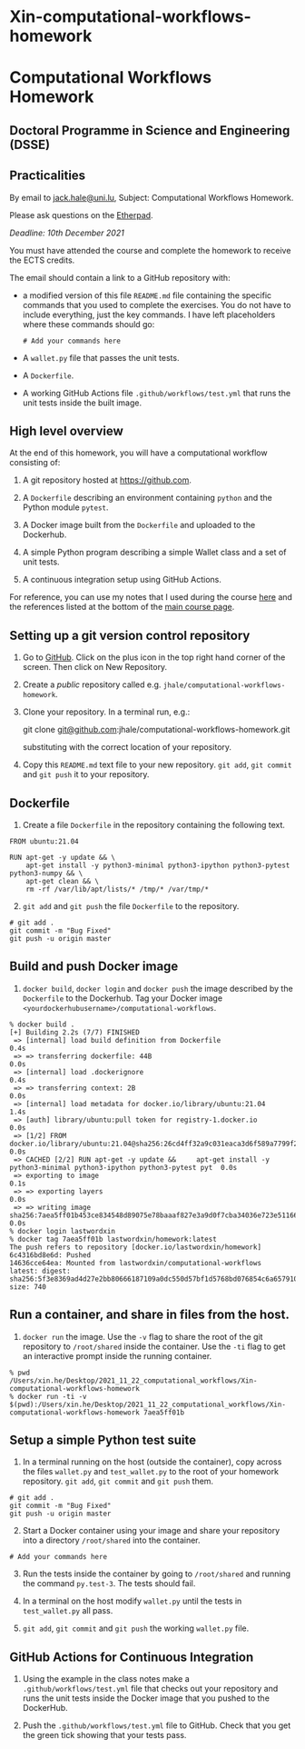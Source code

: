 # Xin-computational-workflows-homework
# Computational Workflows Homework
## Doctoral Programme in Science and Engineering (DSSE)

## Practicalities

By email to [jack.hale@uni.lu](mailto:jack.hale@uni.lu), Subject: Computational
Workflows Homework.

Please ask questions on the [Etherpad](https://pad.carpentries.org/cwul2021).

*Deadline: 10th December 2021*

You must have attended the course and complete the homework to receive the ECTS
credits.

The email should contain a link to a GitHub repository with:

* a modified version of this file `README.md` file containing the specific
  commands that you used to complete the exercises. You do not have to include
  everything, just the key commands. I have left placeholders where these commands
  should go:

    ```
    # Add your commands here
    ```
* A `wallet.py` file that passes the unit tests.
* A `Dockerfile`.
* A working GitHub Actions file `.github/workflows/test.yml` that runs the unit
  tests inside the built image.

## High level overview

At the end of this homework, you will have a computational workflow consisting
of:

1. A git repository hosted at https://github.com.

1. A `Dockerfile` describing an environment containing `python` and the Python module
   `pytest`.

2. A Docker image built from the `Dockerfile` and uploaded to the Dockerhub.

3. A simple Python program describing a simple Wallet class and a set of unit tests.

4. A continuous integration setup using GitHub Actions.

For reference, you can use my notes that I used during the course
[here](https://github.com/jhale/computational-workflows/blob/master/README_instructor.md)
and the references listed at the bottom of the [main course
page](https://jhale.github.io/computational-workflows/).

## Setting up a git version control repository

1. Go to [GitHub](https://github.com). Click on the plus icon in the top right
   hand corner of the screen. Then click on New Repository.

2. Create a *public* repository called e.g.
   `jhale/computational-workflows-homework`.

3. Clone your repository. In a terminal run, e.g.:

     git clone git@github.com:jhale/computational-workflows-homework.git

   substituting with the correct location of your repository.

4. Copy this `README.md` text file to your new repository. `git add`, `git
   commit` and `git push` it to your repository.

## Dockerfile

1. Create a file `Dockerfile` in the repository containing the following text.

```
FROM ubuntu:21.04

RUN apt-get -y update && \
    apt-get install -y python3-minimal python3-ipython python3-pytest python3-numpy && \
    apt-get clean && \
    rm -rf /var/lib/apt/lists/* /tmp/* /var/tmp/*
```

2. `git add` and `git push` the file `Dockerfile` to the repository.

```
# git add .
git commit -m "Bug Fixed"
git push -u origin master
```

## Build and push Docker image

1. `docker build`, `docker login` and `docker push` the image described by the
   `Dockerfile` to the Dockerhub. Tag your Docker image
   `<yourdockerhubusername>/computational-workflows`.

```
% docker build .
[+] Building 2.2s (7/7) FINISHED
 => [internal] load build definition from Dockerfile                                                                 0.4s
 => => transferring dockerfile: 44B                                                                                  0.0s
 => [internal] load .dockerignore                                                                                    0.4s
 => => transferring context: 2B                                                                                      0.0s
 => [internal] load metadata for docker.io/library/ubuntu:21.04                                                      1.4s
 => [auth] library/ubuntu:pull token for registry-1.docker.io                                                        0.0s
 => [1/2] FROM docker.io/library/ubuntu:21.04@sha256:26cd4ff32a9c031eaca3d6f589a7799f28b34a539e1bd81acbf1a6efeec4b1  0.0s
 => CACHED [2/2] RUN apt-get -y update &&     apt-get install -y python3-minimal python3-ipython python3-pytest pyt  0.0s
 => exporting to image                                                                                               0.1s
 => => exporting layers                                                                                              0.0s
 => => writing image sha256:7aea5ff01b453ce834548d89075e78baaaf827e3a9d0f7cba34036e723e51166                         0.0s
% docker login lastwordxin
% docker tag 7aea5ff01b lastwordxin/homework:latest
The push refers to repository [docker.io/lastwordxin/homework]
6c4316bd8e6d: Pushed
14636cce64ea: Mounted from lastwordxin/computational-workflows
latest: digest: sha256:5f3e8369ad4d27e2bb80666187109a0dc550d57bf1d5768bd076854c6a657910 size: 740
```

## Run a container, and share in files from the host.

1. `docker run` the image. Use the `-v` flag to share the root of the git
   repository to `/root/shared` inside the container. Use the `-ti` flag to get
   an interactive prompt inside the running container.

```
% pwd
/Users/xin.he/Desktop/2021_11_22_computational_workflows/Xin-computational-workflows-homework
% docker run -ti -v $(pwd):/Users/xin.he/Desktop/2021_11_22_computational_workflows/Xin-computational-workflows-homework 7aea5ff01b
```

## Setup a simple Python test suite

1. In a terminal running on the host (outside the container), copy across the
   files ``wallet.py`` and
   ``test_wallet.py`` to the root of your homework
   repository.  ``git add``, ``git commit`` and ``git push`` them.

```
# git add .
git commit -m "Bug Fixed"
git push -u origin master
```

2. Start a Docker container using your image and share your repository into a
   directory `/root/shared` into the container.

```
# Add your commands here
```

3. Run the tests inside the container by going to `/root/shared` and running the
   command `py.test-3`. The tests should fail.

3. In a terminal on the host modify ``wallet.py`` until the tests in
   ``test_wallet.py`` all pass.

4. ``git add``, ``git commit`` and ``git push`` the working ``wallet.py`` file.

## GitHub Actions for Continuous Integration

1. Using the example in the class notes make a `.github/workflows/test.yml`
   file that checks out your repository and runs the unit tests inside the
   Docker image that you pushed to the DockerHub.

3. Push the `.github/workflows/test.yml` file to GitHub. Check that you get the
   green tick showing that your tests pass.
